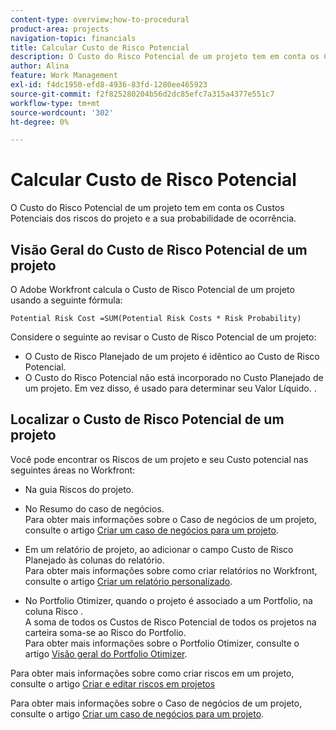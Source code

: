 ```yaml
---
content-type: overview;how-to-procedural
product-area: projects
navigation-topic: financials
title: Calcular Custo de Risco Potencial
description: O Custo do Risco Potencial de um projeto tem em conta os Custos Potenciais dos riscos do projeto e a sua probabilidade de ocorrência.
author: Alina
feature: Work Management
exl-id: f4dc1950-efd8-4936-83fd-1280ee465923
source-git-commit: f2f825280204b56d2dc85efc7a315a4377e551c7
workflow-type: tm+mt
source-wordcount: '302'
ht-degree: 0%

---
```


# Calcular Custo de Risco Potencial

O Custo do Risco Potencial de um projeto tem em conta os Custos Potenciais dos riscos do projeto e a sua probabilidade de ocorrência.

## Visão Geral do Custo de Risco Potencial de um projeto

O Adobe Workfront calcula o Custo de Risco Potencial de um projeto usando a seguinte fórmula:

```
Potential Risk Cost =SUM(Potential Risk Costs * Risk Probability)
```

Considere o seguinte ao revisar o Custo de Risco Potencial de um projeto:

* O Custo de Risco Planejado de um projeto é idêntico ao Custo de Risco Potencial. 
* O Custo do Risco Potencial não está incorporado no Custo Planejado de um projeto. Em vez disso, é usado para determinar seu Valor Líquido. .

## Localizar o Custo de Risco Potencial de um projeto

Você pode encontrar os Riscos de um projeto e seu Custo potencial nas seguintes áreas no Workfront:

* Na guia Riscos do projeto.
* No Resumo do caso de negócios.\
   Para obter mais informações sobre o Caso de negócios de um projeto, consulte o artigo [Criar um caso de negócios para um projeto](../../../manage-work/projects/define-a-business-case/create-business-case.md).
* Em um relatório de projeto, ao adicionar o campo Custo de Risco Planejado às colunas do relatório.\
   Para obter mais informações sobre como criar relatórios no Workfront, consulte o artigo [Criar um relatório personalizado](../../../reports-and-dashboards/reports/creating-and-managing-reports/create-custom-report.md).

* No Portfolio Otimizer, quando o projeto é associado a um Portfolio, na coluna Risco .\
   A soma de todos os Custos de Risco Potencial de todos os projetos na carteira soma-se ao Risco do Portfolio.\
   Para obter mais informações sobre o Portfolio Otimizer, consulte o artigo [Visão geral do Portfolio Otimizer](../../../manage-work/portfolios/portfolio-optimizer/portfolio-optimizer-overview.md).

Para obter mais informações sobre como criar riscos em um projeto, consulte o artigo [Criar e editar riscos em projetos](../../../manage-work/projects/define-a-business-case/create-edit-risks-on-projects.md)

Para obter mais informações sobre o Caso de negócios de um projeto, consulte o artigo [Criar um caso de negócios para um projeto](../../../manage-work/projects/define-a-business-case/create-business-case.md).
